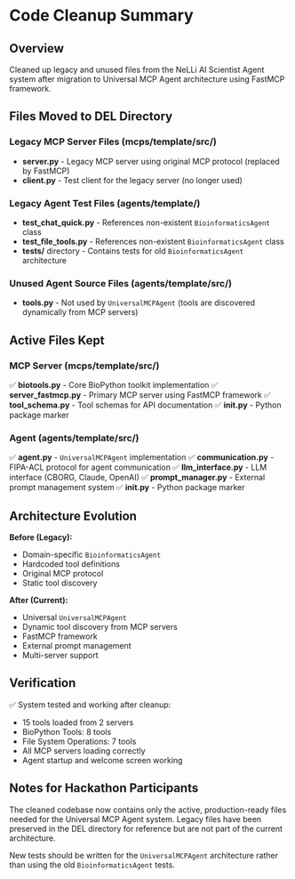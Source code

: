 # Code Cleanup Summary

## Overview
Cleaned up legacy and unused files from the NeLLi AI Scientist Agent system after migration to Universal MCP Agent architecture using FastMCP framework.

## Files Moved to DEL Directory

### Legacy MCP Server Files (mcps/template/src/)
- **server.py** - Legacy MCP server using original MCP protocol (replaced by FastMCP)
- **client.py** - Test client for the legacy server (no longer used)

### Legacy Agent Test Files (agents/template/)
- **test_chat_quick.py** - References non-existent `BioinformaticsAgent` class
- **test_file_tools.py** - References non-existent `BioinformaticsAgent` class
- **tests/** directory - Contains tests for old `BioinformaticsAgent` architecture

### Unused Agent Source Files (agents/template/src/)
- **tools.py** - Not used by `UniversalMCPAgent` (tools are discovered dynamically from MCP servers)

## Active Files Kept

### MCP Server (mcps/template/src/)
✅ **biotools.py** - Core BioPython toolkit implementation
✅ **server_fastmcp.py** - Primary MCP server using FastMCP framework
✅ **tool_schema.py** - Tool schemas for API documentation
✅ **__init__.py** - Python package marker

### Agent (agents/template/src/)
✅ **agent.py** - `UniversalMCPAgent` implementation
✅ **communication.py** - FIPA-ACL protocol for agent communication
✅ **llm_interface.py** - LLM interface (CBORG, Claude, OpenAI)
✅ **prompt_manager.py** - External prompt management system
✅ **__init__.py** - Python package marker

## Architecture Evolution

**Before (Legacy):**
- Domain-specific `BioinformaticsAgent`
- Hardcoded tool definitions
- Original MCP protocol
- Static tool discovery

**After (Current):**
- Universal `UniversalMCPAgent` 
- Dynamic tool discovery from MCP servers
- FastMCP framework
- External prompt management
- Multi-server support

## Verification

✅ System tested and working after cleanup:
- 15 tools loaded from 2 servers
- BioPython Tools: 8 tools
- File System Operations: 7 tools
- All MCP servers loading correctly
- Agent startup and welcome screen working

## Notes for Hackathon Participants

The cleaned codebase now contains only the active, production-ready files needed for the Universal MCP Agent system. Legacy files have been preserved in the DEL directory for reference but are not part of the current architecture.

New tests should be written for the `UniversalMCPAgent` architecture rather than using the old `BioinformaticsAgent` tests.